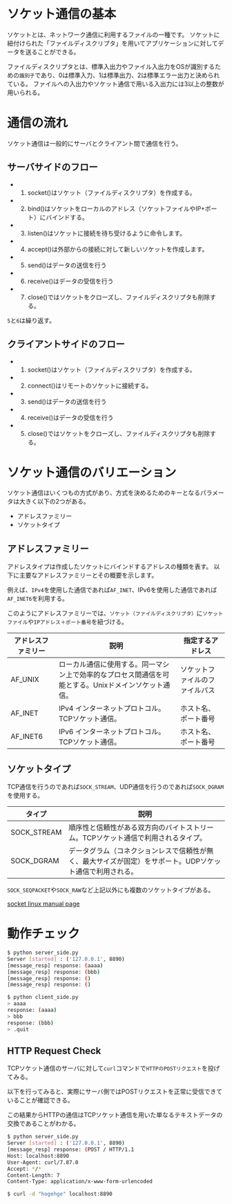 # ソケット通信の基本

ソケットとは、ネットワーク通信に利用するファイルの一種です。
ソケットに紐付けられた「ファイルディスクリプタ」を用いてアプリケーションに対してデータを送ることができる。

ファイルディスクリプタとは、標準入出力やファイル入出力をOSが識別するための`識別子`であり、0は標準入力、1は標準出力、2は標準エラー出力と決められている。
ファイルへの入出力やソケット通信で用いる入出力には3以上の整数が用いられる。

# 通信の流れ

ソケット通信は一般的にサーバとクライアント間で通信を行う。

## サーバサイドのフロー

- 1. socket()はソケット（ファイルディスクリプタ）を作成する。
- 2. bind()はソケットをローカルのアドレス（ソケットファイルやIP+ポート）にバインドする。
- 3. listen()はソケットに接続を待ち受けるように命令します。
- 4. accept()は外部からの接続に対して新しいソケットを作成します。
- 5. send()はデータの送信を行う
- 6. receive()はデータの受信を行う
- 7. close()ではソケットをクローズし、ファイルディスクリプタも削除する。

`5`と`6`は繰り返す。

## クライアントサイドのフロー

- 1. socket()はソケット（ファイルディスクリプタ）を作成する。
- 2. connect()はリモートのソケットに接続する。
- 3. send()はデータの送信を行う
- 4. receive()はデータの受信を行う
- 5. close()ではソケットをクローズし、ファイルディスクリプタも削除する。

# ソケット通信のバリエーション
ソケット通信はいくつもの方式があり、方式を決めるためのキーとなるパラメータは大きく以下の2つがある。

- アドレスファミリー
- ソケットタイプ

## アドレスファミリー

アドレスタイプは作成したソケットにバインドするアドレスの種類を表す。
以下に主要なアドレスファミリーとその概要を示します。

例えば、`IPv4`を使用した通信であれば`AF_INET`、IPv6を使用した通信であれば`AF_INET6`を利用する。

このようにアドレスファミリーでは、`ソケット（ファイルディスクリプタ）`に`ソケットファイル`や`IPアドレス＋ポート番号`を紐づける。


| アドレスファミリー | 説明 | 指定するアドレス |
| ---- | ---- | ---- |
| AF_UNIX | ローカル通信に使用する。同一マシン上で効率的なプロセス間通信を可能とする。Unixドメインソケット通信。 | ソケットファイルのファイルパス |
| AF_INET | IPv4 インターネットプロトコル。TCPソケット通信。 | ホスト名、ポート番号 |
| AF_INET6 | IPv6 インターネットプロトコル。TCPソケット通信。 | ホスト名、ポート番号 |

## ソケットタイプ

TCP通信を行うのであれば`SOCK_STREAM`、UDP通信を行うのであれば`SOCK_DGRAM`を使用する。

| タイプ | 説明 |
| ---- | ---- |
| SOCK_STREAM | 順序性と信頼性がある双方向のバイトストリーム。TCPソケット通信で利用されるタイプ。 |
| SOCK_DGRAM | データグラム（コネクションレスで信頼性が無く、最大サイズが固定）をサポート。UDPソケット通信で利用される。 |

`SOCK_SEQPACKET`や`SOCK_RAW`など上記以外にも複数のソケットタイプがある。

[socket linux manual page](https://man7.org/linux/man-pages/man2/socket.2.html)

# 動作チェック

```bash
$ python server_side.py
Server [started] : ('127.0.0.1', 8890)
[message_resp] response: (aaaa)
[message_resp] response: (bbb)
[message_resp] response: ()
[message_resp] response: ()
```

```bash
$ python client_side.py
> aaaa
response: (aaaa)
> bbb
response: (bbb)
> .quit
```

## HTTP Request Check

TCPソケット通信のサーバに対して`curl`コマンドで`HTTPのPOSTリクエスト`を投げてみる。

以下を行ってみると、実際にサーバ側ではPOSTリクエストを正常に受信できていることが確認できる。

この結果からHTTPの通信はTCPソケット通信を用いた単なるテキストデータの交換であることがわかる。

```bash
$ python server_side.py
Server [started] : ('127.0.0.1', 8890)
[message_resp] response: (POST / HTTP/1.1
Host: localhost:8890
User-Agent: curl/7.87.0
Accept: */*
Content-Length: 7
Content-Type: application/x-www-form-urlencoded
```

```bash
$ curl -d "hogehge" localhost:8890
```
